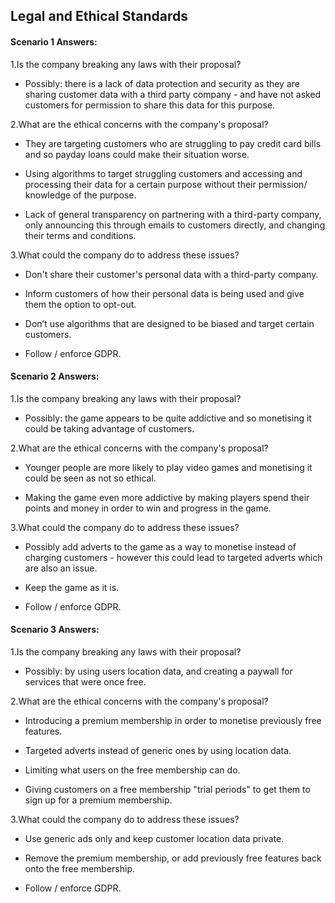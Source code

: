 <h2>Legal and Ethical Standards</h2>

<h4>Scenario 1 Answers:</h4>
1.Is the company breaking any laws with their proposal?

- Possibly: there is a lack of data protection and security as they are sharing customer data with a third party company - and have not asked customers for permission to share this data for this purpose.

2.What are the ethical concerns with the company's proposal?

- They are targeting customers who are struggling to pay credit card bills and so payday loans could make their situation worse.

- Using algorithms to target struggling customers and accessing and processing their data for a certain purpose without their permission/ knowledge of the purpose.

- Lack of general transparency on partnering with a third-party company, only announcing this through emails to customers directly, and changing their terms and conditions.

3.What could the company do to address these issues?

- Don't share their customer's personal data with a third-party company. 

- Inform customers of how their personal data is being used and give them the option to opt-out.

- Don’t use algorithms that are designed to be biased and target certain customers. 

- Follow / enforce GDPR.

<h4>Scenario 2 Answers:</h4>
1.Is the company breaking any laws with their proposal?

- Possibly: the game appears to be quite addictive and so monetising it could be taking advantage of customers.

2.What are the ethical concerns with the company's proposal?

- Younger people are more likely to play video games and monetising it could be seen as not so ethical. 

- Making the game even more addictive by making players spend their points and money in order to win and progress in the game. 

3.What could the company do to address these issues?

- Possibly add adverts to the game as a way to monetise instead of charging customers - however this could lead to targeted adverts which are also an issue. 

- Keep the game as it is.

- Follow / enforce GDPR.

<h4>Scenario 3 Answers:</h4>

1.Is the company breaking any laws with their proposal?

- Possibly: by using users location data, and creating a paywall for services that were once free.

2.What are the ethical concerns with the company's proposal?

- Introducing a premium membership in order to monetise previously free features.

- Targeted adverts instead of generic ones by using location data.

- Limiting what users on the free membership can do. 

- Giving customers on a free membership "trial periods" to get them to sign up for a premium membership.

3.What could the company do to address these issues?

- Use generic ads only and keep customer location data private.

- Remove the premium membership, or add previously free features back onto the free membership.

- Follow / enforce GDPR.
